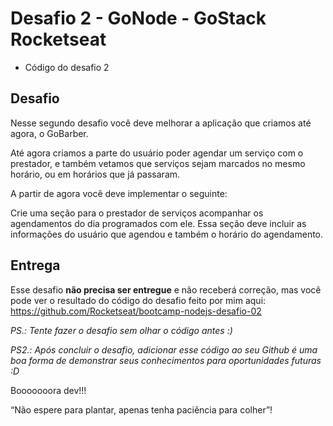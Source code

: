 # Desafio 2 - GoNode - GoStack Rocketseat
  - Código do desafio 2

## Desafio

Nesse segundo desafio você deve melhorar a aplicação que criamos até agora, o GoBarber.

Até agora criamos a parte do usuário poder agendar um serviço com o prestador, e também vetamos que serviços sejam marcados no mesmo horário, ou em horários que já passaram.

A partir de agora você deve implementar o seguinte:

Crie uma seção para o prestador de serviços acompanhar os agendamentos do dia programados com ele. Essa seção deve incluir as informações do usuário que agendou e também o horário do agendamento.

## Entrega

Esse desafio **não precisa ser entregue** e não receberá correção, mas você pode ver o resultado do código do desafio feito por mim aqui: https://github.com/Rocketseat/bootcamp-nodejs-desafio-02

*PS.: Tente fazer o desafio sem olhar o código antes :)*

*PS2.: Após concluir o desafio, adicionar esse código ao seu Github é uma boa forma de demonstrar seus conhecimentos para oportunidades futuras :D*

Booooooora dev!!!

“Não espere para plantar, apenas tenha paciência para colher”!
